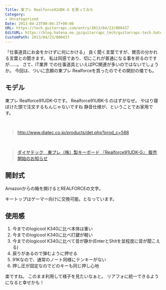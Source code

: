 ```yaml
---
Title: 東プレ Realforce91UDK-G を買ってみた
Category:
- Uncategorized
Date: 2013-04-23T00:04:37+09:00
URL: https://tech.guitarrapc.com/entry/2013/04/23/000437
EditURL: https://blog.hatena.ne.jp/guitarrapc_tech/guitarrapc-tech.hatenablog.com/atom/entry/11696248318757675577
CustomPath: 2013/04/23/000437
---
```


<p>「仕事道具にお金をかけずに何にかける」 良く聞く言葉ですが、賛否の分かれる言葉との聞きます。 私は同感であり、切にこれが普通になる事を祈るのですが……。 さて、IT業界 での仕事道具といえばPC関連が多いのではないでしょうか。 今回は、ついに念願の東プレ Realforceを買ったのでその開封の儀でも。</p>
<h2>モデル</h2>
<p>東プレ Realforce91UDK-Gです。 Realforce91UBK-S のはずがなぜ。 やはり寝ぼけた頭で注文するもんじゃないですね 静音仕様が、ということでお家用です。</p>
<p> </p>
<blockquote>
<p><a href="http://www.diatec.co.jp/products/det.php?prod_c=588">http://www.diatec.co.jp/products/det.php?prod_c=588</a></p>
</blockquote>
<p> </p>
<blockquote><a href="http://prw.kyodonews.jp/opn/release/200811179655/" target="_blank">ダイヤテック　東プレ（株）製キーボード 『Realforce91UDK-G』 販売開始のお知らせ</a></blockquote>
<h2>開封式</h2>
<p>Amazonからの箱を開けるとREALFORCEの文字。</p>
<p>キートップはゲーマー向けに交換可能。となっています。</p>
<h2>使用感</h2>
<ol>
<li>今までのlogicool K340に比べ本体は重い</li>
<li>今までのlogicool K340に比べ打鍵が軽い</li>
<li>今までのlogicool K340に比べて音が静か(EnterとShitを並程度に音が聞こえる)</li>
<li>戻りがあるので弾むように押せる</li>
<li>91Kなので、通常のノート同様にテンキーがない</li>
<li>押し圧が固定なのでどのキーも同じ押し心地</li>
</ol>
<p>楽ですね。 このまま利用して様子を見たいなぁと。 リアフォに統一できるようになると幸せかも！</p>

